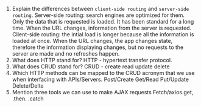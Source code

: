 1.  Explain the differences between `client-side routing` and `server-side routing`.
    Server-side routing: search engines are optimized for them. Only the data that is requested is loaded. It has been standard for a long time. When the URL changes, information from the server is requested.
    Client-side routing: the intial load is longer because all the information is loaded at once. When the URL changes, the app changes state, therefore the information displaying changes, but no requests to the server are made and no refreshes happen. 
1.  What does HTTP stand for?
    HTTP - hypertext transfer protocol.
1.  What does CRUD stand for?
    CRUD - create read update delete
1.  Which HTTP methods can be mapped to the CRUD acronym that we use when interfacing with APIs/Servers.
    Post/Create Get/Read Put/Update Delete/Delte
1.  Mention three tools we can use to make AJAX requests
    Fetch/axios.get, .then. .catch